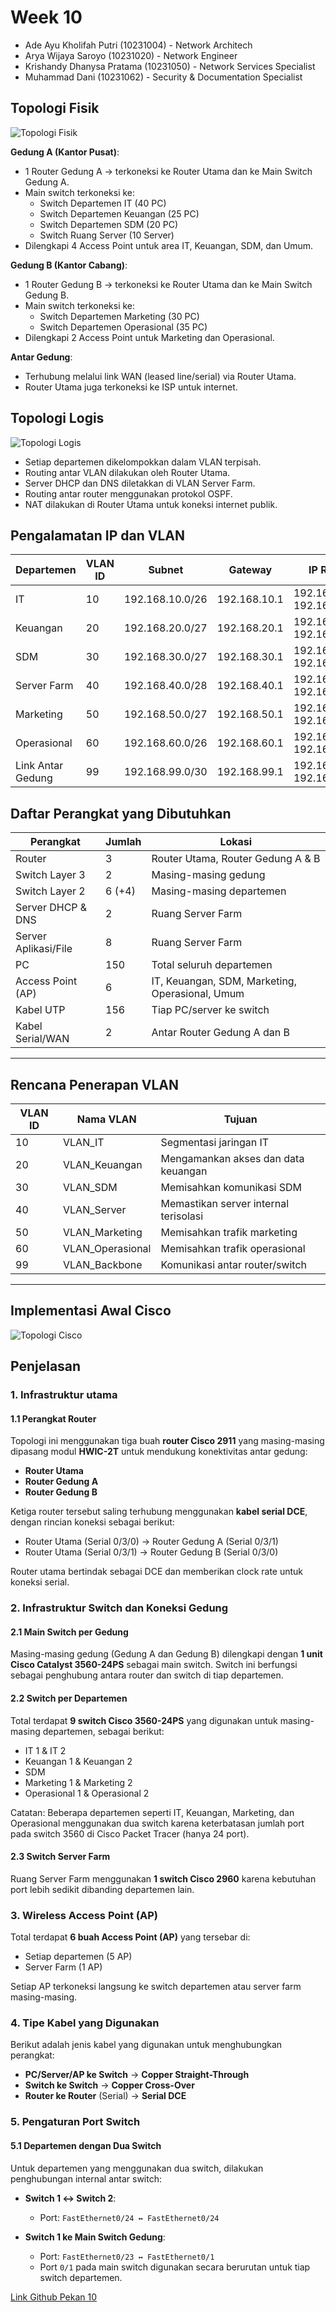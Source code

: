 # Week 10
- Ade Ayu Kholifah Putri (10231004) - Network Architech
- Arya Wijaya Saroyo (10231020) - Network Engineer
- Krishandy Dhanysa Pratama (10231050) - Network Services Specialist
- Muhammad Dani (10231062) - Security & Documentation Specialist
## Topologi  Fisik
![Topologi Fisik](topologifisik.jpg)

**Gedung A (Kantor Pusat)**:
  - 1 Router Gedung A → terkoneksi ke Router Utama dan ke Main Switch Gedung A.
  - Main switch terkoneksi ke:
    - Switch Departemen IT (40 PC)
    - Switch Departemen Keuangan (25 PC)
    - Switch Departemen SDM (20 PC)
    - Switch Ruang Server (10 Server)
  - Dilengkapi 4 Access Point untuk area IT, Keuangan, SDM, dan Umum.

**Gedung B (Kantor Cabang)**:
  - 1 Router Gedung B → terkoneksi ke Router Utama dan ke Main Switch Gedung B.
  - Main switch terkoneksi ke:
    - Switch Departemen Marketing (30 PC)
    - Switch Departemen Operasional (35 PC)
  - Dilengkapi 2 Access Point untuk Marketing dan Operasional.

**Antar Gedung**:
  - Terhubung melalui link WAN (leased line/serial) via Router Utama.
  - Router Utama juga terkoneksi ke ISP untuk internet.

## Topologi Logis
![Topologi Logis](topologilogis.jpg)

- Setiap departemen dikelompokkan dalam VLAN terpisah.
- Routing antar VLAN dilakukan oleh Router Utama.
- Server DHCP dan DNS diletakkan di VLAN Server Farm.
- Routing antar router menggunakan protokol OSPF.
- NAT dilakukan di Router Utama untuk koneksi internet publik.

## Pengalamatan IP dan VLAN
| Departemen         | VLAN ID | Subnet           | Gateway       | IP Range                      | Jumlah Host |
|--------------------|---------|------------------|---------------|-------------------------------|-------------|
| IT                 | 10      | 192.168.10.0/26  | 192.168.10.1  | 192.168.10.2–192.168.10.62    | 40 PC       |
| Keuangan           | 20      | 192.168.20.0/27  | 192.168.20.1  | 192.168.20.2–192.168.20.30    | 25 PC       |
| SDM                | 30      | 192.168.30.0/27  | 192.168.30.1  | 192.168.30.2–192.168.30.30    | 20 PC       |
| Server Farm        | 40      | 192.168.40.0/28  | 192.168.40.1  | 192.168.40.2–192.168.40.14    | 10 Server   |
| Marketing          | 50      | 192.168.50.0/27  | 192.168.50.1  | 192.168.50.2–192.168.50.30    | 30 PC       |
| Operasional        | 60      | 192.168.60.0/26  | 192.168.60.1  | 192.168.60.2–192.168.60.62    | 35 PC       |
| Link Antar Gedung  | 99      | 192.168.99.0/30  | 192.168.99.1  | 192.168.99.1–192.168.99.2     | 2 Router    |

## Daftar Perangkat yang Dibutuhkan
| Perangkat            | Jumlah | Lokasi                                    |
|----------------------|--------|--------------------------------------------|
| Router               | 3      | Router Utama, Router Gedung A & B         |
| Switch Layer 3       | 2      | Masing-masing gedung                      |
| Switch Layer 2       | 6 (+4)      | Masing-masing departemen                  |
| Server DHCP & DNS    | 2      | Ruang Server Farm                         |
| Server Aplikasi/File | 8      | Ruang Server Farm                         |
| PC                   | 150    | Total seluruh departemen                  |
| Access Point (AP)    | 6      | IT, Keuangan, SDM, Marketing, Operasional, Umum |
| Kabel UTP            | 156   | Tiap PC/server ke switch                  |
| Kabel Serial/WAN     | 2      | Antar Router Gedung A dan B               |

---

## Rencana Penerapan VLAN
| VLAN ID | Nama VLAN        | Tujuan                                           |
|---------|------------------|--------------------------------------------------|
| 10      | VLAN_IT          | Segmentasi jaringan IT                          |
| 20      | VLAN_Keuangan    | Mengamankan akses dan data keuangan             |
| 30      | VLAN_SDM         | Memisahkan komunikasi SDM                       |
| 40      | VLAN_Server      | Memastikan server internal terisolasi           |
| 50      | VLAN_Marketing   | Memisahkan trafik marketing                     |
| 60      | VLAN_Operasional | Memisahkan trafik operasional                   |
| 99      | VLAN_Backbone    | Komunikasi antar router/switch                  |

---

## Implementasi Awal Cisco
![Topologi Cisco](topologicisco.png)

## Penjelasan

### 1. Infrastruktur utama
#### 1.1 Perangkat Router
Topologi ini menggunakan tiga buah **router Cisco 2911** yang masing-masing dipasang modul **HWIC-2T** untuk mendukung konektivitas antar gedung:

- **Router Utama**
- **Router Gedung A**
- **Router Gedung B**

Ketiga router tersebut saling terhubung menggunakan **kabel serial DCE**, dengan rincian koneksi sebagai berikut:

- Router Utama (Serial 0/3/0) → Router Gedung A (Serial 0/3/1)
- Router Utama (Serial 0/3/1) → Router Gedung B (Serial 0/3/0)

Router utama bertindak sebagai DCE dan memberikan clock rate untuk koneksi serial.

### 2. Infrastruktur Switch dan Koneksi Gedung

#### 2.1 Main Switch per Gedung
Masing-masing gedung (Gedung A dan Gedung B) dilengkapi dengan **1 unit Cisco Catalyst 3560-24PS** sebagai main switch. Switch ini berfungsi sebagai penghubung antara router dan switch di tiap departemen.

#### 2.2 Switch per Departemen
Total terdapat **9 switch Cisco 3560-24PS** yang digunakan untuk masing-masing departemen, sebagai berikut:

- IT 1 & IT 2
- Keuangan 1 & Keuangan 2
- SDM
- Marketing 1 & Marketing 2
- Operasional 1 & Operasional 2

Catatan: Beberapa departemen seperti IT, Keuangan, Marketing, dan Operasional menggunakan dua switch karena keterbatasan jumlah port pada switch 3560 di Cisco Packet Tracer (hanya 24 port).

#### 2.3 Switch Server Farm
Ruang Server Farm menggunakan **1 switch Cisco 2960** karena kebutuhan port lebih sedikit dibanding departemen lain.

### 3. Wireless Access Point (AP)

Total terdapat **6 buah Access Point (AP)** yang tersebar di:

- Setiap departemen (5 AP)
- Server Farm (1 AP)

Setiap AP terkoneksi langsung ke switch departemen atau server farm masing-masing.

### 4. Tipe Kabel yang Digunakan

Berikut adalah jenis kabel yang digunakan untuk menghubungkan perangkat:

- **PC/Server/AP ke Switch** → **Copper Straight-Through**
- **Switch ke Switch** → **Copper Cross-Over**
- **Router ke Router** (Serial) → **Serial DCE**

### 5. Pengaturan Port Switch

#### 5.1 Departemen dengan Dua Switch
Untuk departemen yang menggunakan dua switch, dilakukan penghubungan internal antar switch:

- **Switch 1 ↔ Switch 2**:
  - Port: `FastEthernet0/24 ↔ FastEthernet0/24`

- **Switch 1 ke Main Switch Gedung**:
  - Port: `FastEthernet0/23 ↔ FastEthernet0/1`
  - Port `0/1` pada main switch digunakan secara berurutan untuk tiap switch departemen.

[Link Github Pekan 10](https://github.com/BentoSaputra/DMJKKelompok11/tree/main/Pekan%2010)